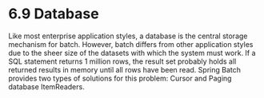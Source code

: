 # 6.9 Database #


Like most enterprise application styles, a database is the central storage mechanism for batch. However, batch differs from other application styles due to the sheer size of the datasets with which the system must work. If a SQL statement returns 1 million rows, the result set probably holds all returned results in memory until all rows have been read. Spring Batch provides two types of solutions for this problem: Cursor and Paging database ItemReaders.